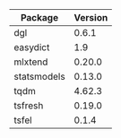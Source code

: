 | Package     | Version  |
|-------------|----------|
| dgl         | 0.6.1    |
| easydict    | 1.9      | 
| mlxtend     | 0.20.0   |
 | statsmodels | 0.13.0   |
| tqdm        | 4.62.3   |
| tsfresh     | 0.19.0   |
| tsfel       | 0.1.4    |
